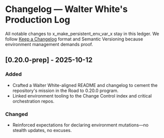 # Changelog — Walter White's Production Log

All notable changes to x_make_persistent_env_var_x stay in this ledger. We follow [Keep a Changelog](https://keepachangelog.com/en/1.1.0/) format and Semantic Versioning because environment management demands proof.

## [0.20.0-prep] - 2025-10-12
### Added
- Crafted a Walter White-aligned README and changelog to cement the repository's mission in the Road to 0.20.0 program.
- Linked environment tooling to the Change Control index and critical orchestration repos.

### Changed
- Reinforced expectations for declaring environment mutations—no stealth updates, no excuses.
